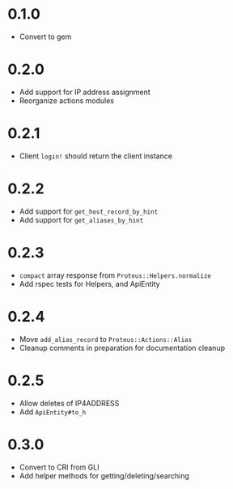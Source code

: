 # 0.1.0
* Convert to gem

# 0.2.0
* Add support for IP address assignment
* Reorganize actions modules

# 0.2.1
* Client `login!` should return the client instance 

# 0.2.2
* Add support for `get_host_record_by_hint`
* Add support for `get_aliases_by_hint`

# 0.2.3
* `compact` array response from `Proteus::Helpers.normalize`
* Add rspec tests for Helpers, and ApiEntity

# 0.2.4
* Move `add_alias_record` to `Proteus::Actions::Alias`
* Cleanup comments in preparation for documentation cleanup

# 0.2.5
* Allow deletes of IP4ADDRESS
* Add `ApiEntity#to_h`

# 0.3.0
* Convert to CRI from GLI
* Add helper methods for getting/deleting/searching
